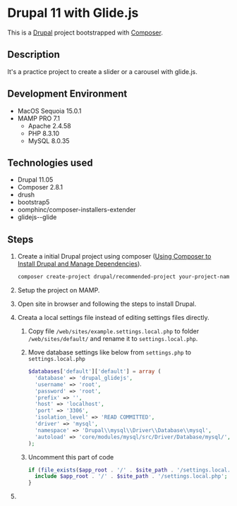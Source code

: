 # Drupal 11 with Glide.js

This is a [Drupal](https://www.drupal.org/home) project bootstrapped with [Composer](https://getcomposer.org).

## Description

It's a practice project to create a slider or a carousel with glide.js.

## Development Environment

* MacOS Sequoia 15.0.1
* MAMP PRO 7.1
  * Apache 2.4.58
  * PHP 8.3.10
  * MySQL 8.0.35

## Technologies used 

* Drupal 11.05
* Composer 2.8.1
* drush
* bootstrap5
* oomphinc/composer-installers-extender
* glidejs--glide

## Steps

1. Create a initial Drupal project using composer ([Using Composer to Install Drupal and Manage Dependencies](https://www.drupal.org/docs/develop/using-composer/manage-dependencies)).

   ```bash
   composer create-project drupal/recommended-project your-project-name
   ```

2. Setup the project on MAMP.

3. Open site in browser and following the steps to install Drupal.

4. Creata a local settings file instead of editing settings files directly.

   1. Copy file `/web/sites/example.settings.local.php` to folder `/web/sites/default/` and rename it to `settings.local.php`.

   2. Move database settings like below from `settings.php` to `settings.local.php`

      ```php
      $databases['default']['default'] = array (
        'database' => 'drupal_glidejs',
        'username' => 'root',
        'password' => 'root',
        'prefix' => '',
        'host' => 'localhost',
        'port' => '3306',
        'isolation_level' => 'READ COMMITTED',
        'driver' => 'mysql',
        'namespace' => 'Drupal\\mysql\\Driver\\Database\\mysql',
        'autoload' => 'core/modules/mysql/src/Driver/Database/mysql/',
      );
      ```

   3. Uncomment this part of code

      ```php
      if (file_exists($app_root . '/' . $site_path . '/settings.local.php')) {
      	include $app_root . '/' . $site_path . '/settings.local.php';
      }
      ```

5. 



